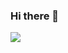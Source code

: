 ### Hi there 👋
<img src="https://younghyunCha.vercel.app/api?type=wave&color=auto&height=300&section=header&text=capsule%20render&fontSize=90" />
